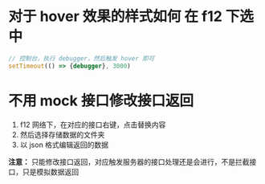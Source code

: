 # 对于 hover 效果的样式如何 在 f12 下选中
```js
// 控制台，执行 debugger，然后触发 hover 即可
setTimeout(() => {debugger}, 3000)
```

# 不用 mock 接口修改接口返回
1. f12 网络下，在对应的接口右键，点击替换内容
2. 然后选择存储数据的文件夹
3. 以 json 格式编辑返回的数据

**注意：** 只能修改接口返回，对应触发服务器的接口处理还是会进行，不是拦截接口，只是模拟数据返回